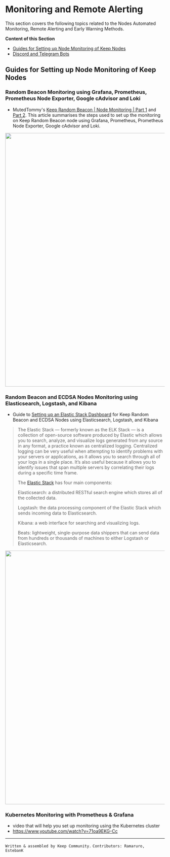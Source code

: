 # Monitoring and Remote Alerting

This section covers the following topics related to the Nodes Automated Monitoring, Remote Alerting and Early Warning Methods.

**Content of this Section**
- [Guides for Setting up Node Monitoring of Keep Nodes](https://github.com/Estebank97/Keep-Node-Operation/wiki/Monitoring-and-Remote-Alerting#guides-for-setting-up-node-monitoring-of-keep-nodes)
- [Discord and Telegram Bots](https://github.com/Estebank97/Keep-Node-Operation/wiki/Monitoring-and-Remote-Alerting#discord-and-telegram-bots-to-get-keep-network-stats)

## Guides for Setting up Node Monitoring of Keep Nodes
### Random Beacon Monitoring using Grafana, Prometheus, Prometheus Node Exporter, Google cAdvisor and Loki
- MutedTommy's [Keep Random Beacon | Node Monitoring | Part 1](https://medium.com/@hr12rtk/keep-random-beacon-node-monitoring-grafana-prometheus-and-loki-4a4b669b31ea) and [Part 2](https://medium.com/@hr12rtk/keep-random-beacon-node-monitoring-part-2-5cd037464a6e).
This article summarises the steps used to set up the monitoring on Keep Random Beacon node using Grafana, Prometheus, Prometheus Node Exporter, Google cAdvisor and Loki.

<p align="center">
  <img width="800" src="https://user-images.githubusercontent.com/68167410/89043879-c537e900-d30e-11ea-84ad-dfbd47592d2f.png">
</p>


### Random Beacon and ECDSA Nodes Monitoring using Elasticsearch, Logstash, and Kibana
- Guide to [Setting up an Elastic Stack Dashboard](https://www.notion.so/Setting-up-Elastic-Stack-Dashboard-14f9edc94418468bb95af40417a0332a) for Keep Random Beacon and ECDSA Nodes using Elasticsearch, Logstash, and Kibana

>The Elastic Stack — formerly known as the ELK Stack — is a collection of open-source software produced by Elastic which allows you to search, analyze, and visualize logs generated from any source in any format, a practice known as centralized logging. Centralized logging can be very useful when attempting to identify problems with your servers or applications, as it allows you to search through all of your logs in a single place. It’s also useful because it allows you to identify issues that span multiple servers by correlating their logs during a specific time frame.
>
>The [Elastic Stack](https://www.digitalocean.com/community/tutorials/how-to-install-elasticsearch-logstash-and-kibana-elastic-stack-on-ubuntu-18-04#step-4-%E2%80%94-installing-and-configuring-filebeat) has four main components:
>
> Elasticsearch: a distributed RESTful search engine which stores all of the collected data.
>
> Logstash: the data processing component of the Elastic Stack which sends incoming data to Elasticsearch.
>
> Kibana: a web interface for searching and visualizing logs.
>
> Beats: lightweight, single-purpose data shippers that can send data from hundreds or thousands of machines to either Logstash or Elasticsearch.
>
<p align="center">
  <img width="800" src="https://user-images.githubusercontent.com/68167410/89001980-816ac280-d2c1-11ea-98f2-94e0481188fc.png">
</p>


### Kubernetes Monitoring with Prometheus & Grafana
- video that will help you set up monitoring using the Kubernetes cluster 
- https://www.youtube.com/watch?v=71oa9EKG-Cc

---
`Written & assembled by Keep Community.`
`Contributors: Ramaruro, EstebanK`
